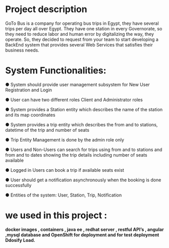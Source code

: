 # Project description
GoTo Bus is a company for operating bus trips in Egypt, they have several trips per day all over Egypt.
They have one station in every Governorate, so they need to reduce labor and human error by
digitalizing the way, they operate. So, they decided to request from your team to start developing a
BackEnd system that provides several Web Services that satisfies their business needs.

# System Functionalities:

● System should provide user management subsystem for New User Registration and Login

● User can have two different roles Client and Administrator roles

● System provides a Station entity which describes the name of the station and its map coordinates

● System provides a trip entity which describes the from and to stations, datetime of the trip and number of seats

● Trip Entity Management is done by the admin role only

● Users and Non-Users can search for trips using from and to stations and from and to dates showing the trip details including number of seats available

● Logged in Users can book a trip if available seats exist

● User should get a notification asynchronously when the booking is done successfully

● Entities of the system: User, Station, Trip, Notification

# we used in this project :
**docker images , containers , java ee , redhat server , restful API’s , angular ,mysql database and OpenShift for deployment and for test deployment Ddosify Load.**
